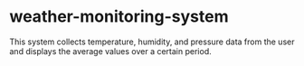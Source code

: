 # weather-monitoring-system
This system collects temperature, humidity, and pressure data from the user and displays the average values over a certain period.
